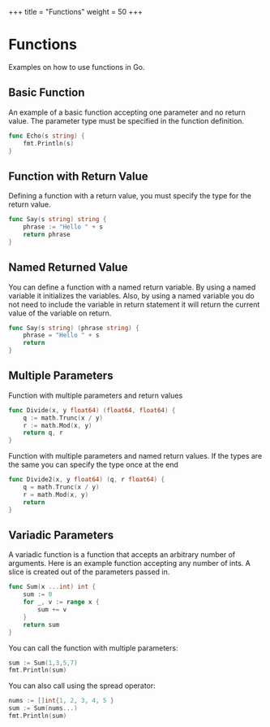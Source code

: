 +++
title = "Functions"
weight = 50
+++

# Functions

Examples on how to use functions in Go.

## Basic Function

An example of a basic function accepting one parameter and no return value. The parameter type must be specified in the function definition.

```go
func Echo(s string) {
    fmt.Println(s)
}
```

## Function with Return Value

Defining a function with a return value, you must specify the type for the return value.

```go
func Say(s string) string {
    phrase := "Hello " + s
    return phrase
}
```

## Named Returned Value

You can define a function with a named return variable. By using a named variable it initializes the variables. Also, by using a named variable you do not need to include the variable in return statement it will return the current value of the variable on return.

```go
func Say(s string) (phrase string) {
    phrase = "Hello " + s
    return
}
```

## Multiple Parameters

Function with multiple parameters and return values

```go
func Divide(x, y float64) (float64, float64) {
    q := math.Trunc(x / y)
    r := math.Mod(x, y)
    return q, r
}
```

Function with multiple parameters and named return values. If the types are the same you can specify the type once at the end

```go
func Divide2(x, y float64) (q, r float64) {
    q = math.Trunc(x / y)
    r = math.Mod(x, y)
    return
}
```

## Variadic Parameters

A variadic function is a function that accepts an arbitrary number of arguments. Here is an example function accepting any number of ints. A slice is created out of the parameters passed in.

```go
func Sum(x ...int) int {
    sum := 0
    for _, v := range x {
        sum += v
    }
    return sum
}
```

You can call the function with multiple parameters:

```go
sum := Sum(1,3,5,7)
fmt.Println(sum)
```

You can also call using the spread operator:

```go
nums := []int{1, 2, 3, 4, 5 }
sum := Sum(nums...)
fmt.Println(sum)
```
